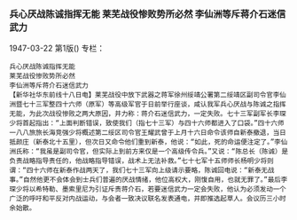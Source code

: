 ### 兵心厌战陈诚指挥无能  莱芜战役惨败势所必然  李仙洲等斥蒋介石迷信武力

1947-03-22
第1版()
专栏：

    兵心厌战陈诚指挥无能
    莱芜战役惨败势所必然
    李仙洲等斥蒋介石迷信武力
    【新华社华东前线十八日电】莱芜战役中放下武器之蒋军徐州绥靖公署第二绥靖区副司令官李仙洲暨七十三军整四十六师（原军）等高级军官于日前举行座谈，咸认我军兵心厌战与陈诚之指挥无能，为此次战役惨败之两大原因，并力称：蒋介石迷信武力，一定失败。七十三军副军长李琛少将首起指出：“上面判断错误，致使我们（指七十三军）与四十六师都进入了口袋。”四十六师一八八旅旅长海竞强少将概述第二绥区司令官王耀武曾于上月十六日命令该师自新泰撤退，当日抵颜庄（新泰北十五里），但次日又命令他们重到新泰，他说：“如此，死的命运便注定了。”李仙洲氏称：“我虽是副司令官，但实际上到前方来仅是一个高级传令兵。”又说：“陈总长（陈诚）是负责战略指导责任的，他战略指导错误，战术上无法补救。”七十七军十五师师长杨明少将则谓：“四十六师在新泰作战两天了，我们七十三军向上级请示要略，陈诚回电说：“新泰无战事。”自然他更不会体会到士兵们普遍的厌战情绪，他位高权大，刚愎自用，也就无罪了。”最后李琛少将以希特勒、墨索里尼为引证斥责蒋介石，若要迷信武力一定会失败，他认为必须发动一个广泛的呼吁和平反对内战运动，与会者一致决议联名发表通电，并即推选起草人。会议历三小时余始散。
